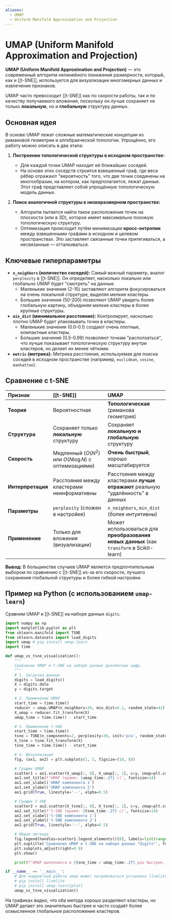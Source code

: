 ```yaml
---
aliases:
  - UMAP
  - Uniform Manifold Approximation and Projection
---
```

# UMAP (Uniform Manifold Approximation and Projection)

**UMAP (Uniform Manifold Approximation and Projection)** — это современный алгоритм нелинейного понижения размерности, который, как и [[t-SNE]], используется для визуализации многомерных данных и извлечения признаков.

UMAP часто превосходит [[t-SNE]] как по скорости работы, так и по качеству получаемого вложения, поскольку он лучше сохраняет не только **локальную**, но и **глобальную** структуру данных.

## Основная идея

В основе UMAP лежат сложные математические концепции из римановой геометрии и алгебраической топологии. Упрощённо, его работу можно описать в два этапа:

1.  **Построение топологической структуры в исходном пространстве:**
    *   Для каждой точки UMAP находит её ближайших соседей.
    *   На основе этих соседств строится взвешенный граф, где веса рёбер отражают "вероятность" того, что две точки соединены на многообразии, на котором, как предполагается, лежат данные. Этот граф представляет собой упрощённую топологическую модель данных.

2.  **Поиск аналогичной структуры в низкоразмерном пространстве:**
    *   Алгоритм пытается найти такое расположение точек на плоскости (или в 3D), которое имеет максимально похожую топологическую структуру.
    *   Оптимизация происходит путём минимизации **кросс-энтропии** между взвешенными графами в исходном и целевом пространствах. Это заставляет связанные точки притягиваться, а несвязанные — отталкиваться.

## Ключевые гиперпараметры

*   **`n_neighbors` (количество соседей):** Самый важный параметр, аналог `perplexity` в [[t-SNE]]. Он определяет, насколько локально или глобально UMAP будет "смотреть" на данные.
    *   Маленькие значения (2-15) заставляют алгоритм фокусироваться на очень локальной структуре, выделяя мелкие кластеры.
    *   Большие значения (50-200) позволяют UMAP увидеть более глобальную картину, объединяя мелкие кластеры в более крупные структуры.
*   **`min_dist` (минимальное расстояние):** Контролирует, насколько плотно UMAP будет упаковывать точки в кластеры.
    *   Маленькие значения (0.0-0.1) создают очень плотные, компактные кластеры.
    *   Большие значения (0.5-0.99) позволяют точкам "расползаться", что лучше показывает топологическую структуру внутри кластеров, но делает их менее чёткими.
*   **`metric` (метрика):** Метрика расстояния, используемая для поиска соседей в исходном пространстве (например, `euclidean`, `cosine`, `manhattan`).

## Сравнение с t-SNE

| Признак | [[t-SNE]] | UMAP |
| :--- | :--- | :--- |
| **Теория** | Вероятностная | **Топологическая** (риманова геометрия) |
| **Структура** | Сохраняет только **локальную** структуру | Сохраняет **локальную и глобальную** структуру |
| **Скорость** | Медленный ($O(N^2)$ или $O(N \log N)$ с оптимизациями) | **Очень быстрый**, хорошо масштабируется |
| **Интерпретация** | Расстояния между кластерами неинформативны | Расстояния между кластерами **лучше отражают** реальную "удалённость" в данных |
| **Параметры** | `perplexity` (сложен в настройке) | `n_neighbors`, `min_dist` (более интуитивны) |
| **Применение** | Только для вложения (визуализации) | Может использоваться для **преобразования новых данных** (как `transform` в Scikit-learn) |

**Вывод:** В большинстве случаев UMAP является предпочтительным выбором по сравнению с [[t-SNE]] из-за его скорости, лучшего сохранения глобальной структуры и более гибкой настройки.

## Пример на Python (с использованием `umap-learn`)

Сравним UMAP и [[t-SNE]] на наборе данных `digits`.

```python
import numpy as np
import matplotlib.pyplot as plt
from sklearn.manifold import TSNE
from sklearn.datasets import load_digits
import umap # pip install umap-learn
import time

def umap_vs_tsne_visualization():
    """
    Сравнение UMAP и t-SNE на наборе данных рукописных цифр.
    """
    # 1. Загрузка данных
    digits = load_digits()
    X = digits.data
    y = digits.target

    # 2. Применение UMAP
    start_time = time.time()
    reducer = umap.UMAP(n_neighbors=30, min_dist=0.1, random_state=42)
    X_umap = reducer.fit_transform(X)
    umap_time = time.time() - start_time

    # 3. Применение t-SNE
    start_time = time.time()
    tsne = TSNE(n_components=2, perplexity=30, init='pca', random_state=42, learning_rate='auto')
    X_tsne = tsne.fit_transform(X)
    tsne_time = time.time() - start_time

    # 4. Визуализация
    fig, (ax1, ax2) = plt.subplots(1, 2, figsize=(18, 8))

    # График UMAP
    scatter1 = ax1.scatter(X_umap[:, 0], X_umap[:, 1], c=y, cmap=plt.cm.get_cmap("jet", 10), alpha=0.7)
    ax1.set_title(f'UMAP (время: {umap_time:.2f} с)', fontsize=14)
    ax1.set_xlabel('UMAP компонента 1')
    ax1.set_ylabel('UMAP компонента 2')
    ax1.grid(True, linestyle='--', alpha=0.5)

    # График t-SNE
    scatter2 = ax2.scatter(X_tsne[:, 0], X_tsne[:, 1], c=y, cmap=plt.cm.get_cmap("jet", 10), alpha=0.7)
    ax2.set_title(f't-SNE (время: {tsne_time:.2f} с)', fontsize=14)
    ax2.set_xlabel('t-SNE компонента 1')
    ax2.set_ylabel('t-SNE компонента 2')
    ax2.grid(True, linestyle='--', alpha=0.5)

    # Общая легенда
    fig.legend(handles=scatter1.legend_elements()[0], labels=list(range(10)), title="Цифры", loc='center right')
    plt.suptitle('Сравнение UMAP и t-SNE на наборе данных "digits"', fontsize=16)
    plt.subplots_adjust(right=0.9)
    plt.show()

    print(f"UMAP выполнился в {tsne_time / umap_time:.2f} раз быстрее, чем t-SNE.")

if __name__ == '__main__':
    # Для корректной работы umap может потребоваться установка llvmlite:
    # pip install llvmlite
    # pip install umap-learn[plot]
    umap_vs_tsne_visualization()

```

На графиках видно, что оба метода хорошо разделяют кластеры, но UMAP делает это значительно быстрее и часто создаёт более осмысленное глобальное расположение кластеров.
